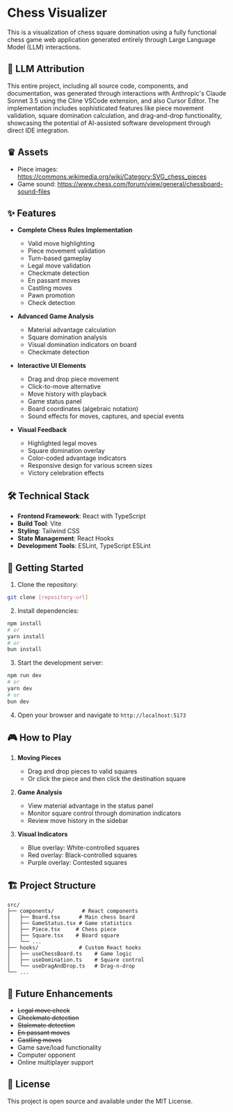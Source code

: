 # Chess Visualizer

This is a visualization of chess square domination using a fully functional chess game web application generated entirely through Large Language Model (LLM) interactions.

## 🤖 LLM Attribution

This entire project, including all source code, components, and documentation, was generated through interactions with Anthropic's Claude Sonnet 3.5 using the Cline VSCode extension, and also Cursor Editor. The implementation includes sophisticated features like piece movement validation, square domination calculation, and drag-and-drop functionality, showcasing the potential of AI-assisted software development through direct IDE integration.

## ♛ Assets

- Piece images: https://commons.wikimedia.org/wiki/Category:SVG_chess_pieces
- Game sound: https://www.chess.com/forum/view/general/chessboard-sound-files

## ✨ Features

- **Complete Chess Rules Implementation**

  - Valid move highlighting
  - Piece movement validation
  - Turn-based gameplay
  - Legal move validation
  - Checkmate detection
  - En passant moves
  - Castling moves
  - Pawn promotion
  - Check detection

- **Advanced Game Analysis**

  - Material advantage calculation
  - Square domination analysis
  - Visual domination indicators on board
  - Checkmate detection

- **Interactive UI Elements**

  - Drag and drop piece movement
  - Click-to-move alternative
  - Move history with playback
  - Game status panel
  - Board coordinates (algebraic notation)
  - Sound effects for moves, captures, and special events

- **Visual Feedback**
  - Highlighted legal moves
  - Square domination overlay
  - Color-coded advantage indicators
  - Responsive design for various screen sizes
  - Victory celebration effects

## 🛠 Technical Stack

- **Frontend Framework**: React with TypeScript
- **Build Tool**: Vite
- **Styling**: Tailwind CSS
- **State Management**: React Hooks
- **Development Tools**: ESLint, TypeScript ESLint

## 🚀 Getting Started

1. Clone the repository:

```bash
git clone [repository-url]
```

2. Install dependencies:

```bash
npm install
# or
yarn install
# or
bun install
```

3. Start the development server:

```bash
npm run dev
# or
yarn dev
# or
bun dev
```

4. Open your browser and navigate to `http://localhost:5173`

## 🎮 How to Play

1. **Moving Pieces**

   - Drag and drop pieces to valid squares
   - Or click the piece and then click the destination square

2. **Game Analysis**

   - View material advantage in the status panel
   - Monitor square control through domination indicators
   - Review move history in the sidebar

3. **Visual Indicators**
   - Blue overlay: White-controlled squares
   - Red overlay: Black-controlled squares
   - Purple overlay: Contested squares

## 🏗 Project Structure

```
src/
├── components/         # React components
│   ├── Board.tsx      # Main chess board
│   ├── GameStatus.tsx # Game statistics
│   ├── Piece.tsx     # Chess piece
│   ├── Square.tsx    # Board square
│   └── ...
├── hooks/             # Custom React hooks
│   ├── useChessBoard.ts    # Game logic
│   ├── useDomination.ts    # Square control
│   └── useDragAndDrop.ts   # Drag-n-drop
└── ...
```

## 🎯 Future Enhancements

- ~~Legal move check~~
- ~~Checkmate detection~~
- ~~Stalemate detection~~
- ~~En passant moves~~
- ~~Castling moves~~
- Game save/load functionality
- Computer opponent
- Online multiplayer support

## 📝 License

This project is open source and available under the MIT License.
